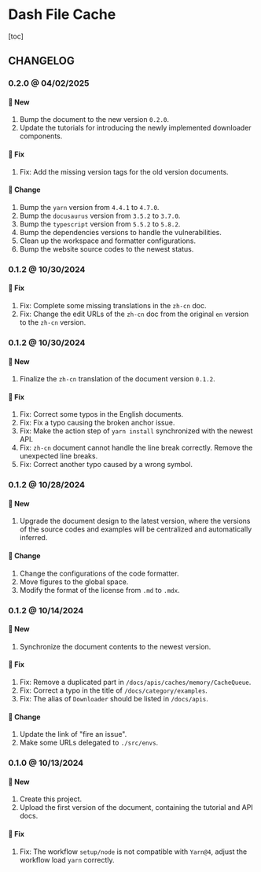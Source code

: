 # Dash File Cache

[toc]

## CHANGELOG

### 0.2.0 @ 04/02/2025

#### :mega: New

1. Bump the document to the new version `0.2.0`.
2. Update the tutorials for introducing the newly implemented downloader components.

#### :wrench: Fix

1. Fix: Add the missing version tags for the old version documents.

#### :floppy_disk: Change

1. Bump the `yarn` version from `4.4.1` to `4.7.0`.
2. Bump the `docusaurus` version from `3.5.2` to `3.7.0`.
3. Bump the `typescript` version from `5.5.2` to `5.8.2`.
4. Bump the dependencies versions to handle the vulnerabilities.
5. Clean up the workspace and formatter configurations.
6. Bump the website source codes to the newest status.

### 0.1.2 @ 10/30/2024

#### :wrench: Fix

1. Fix: Complete some missing translations in the `zh-cn` doc.
2. Fix: Change the edit URLs of the `zh-cn` doc from the original `en` version to the `zh-cn` version.

### 0.1.2 @ 10/30/2024

#### :mega: New

1. Finalize the `zh-cn` translation of the document version `0.1.2`.

#### :wrench: Fix

1. Fix: Correct some typos in the English documents.
2. Fix: Fix a typo causing the broken anchor issue.
3. Fix: Make the action step of `yarn install` synchronized with the newest API.
4. Fix: `zh-cn` document cannot handle the line break correctly. Remove the unexpected line breaks.
5. Fix: Correct another typo caused by a wrong symbol.

### 0.1.2 @ 10/28/2024

#### :mega: New

1. Upgrade the document design to the latest version, where the versions of the source
   codes and examples will be centralized and automatically inferred.

#### :floppy_disk: Change

1. Change the configurations of the code formatter.
2. Move figures to the global space.
3. Modify the format of the license from `.md` to `.mdx`.

### 0.1.2 @ 10/14/2024

#### :mega: New

1. Synchronize the document contents to the newest version.

#### :wrench: Fix

1. Fix: Remove a duplicated part in `/docs/apis/caches/memory/CacheQueue`.
2. Fix: Correct a typo in the title of `/docs/category/examples`.
3. Fix: The alias of `Downloader` should be listed in `/docs/apis`.

#### :floppy_disk: Change

1. Update the link of "fire an issue".
2. Make some URLs delegated to `./src/envs`.

### 0.1.0 @ 10/13/2024

#### :mega: New

1. Create this project.
2. Upload the first version of the document, containing the tutorial and API docs.

#### :wrench: Fix

1. Fix: The workflow `setup/node` is not compatible with `Yarn@4`, adjust the workflow
   load `yarn` correctly.
